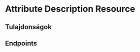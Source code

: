 # Attribute Description Resource

## Tulajdonságok

<ResourceProperties :resource="'attribute_description'" :lang="'hu'"/>

## Endpoints

[//]: <> (GET ENDPOINT)
<ResourceEndpoint :resource="'attribute_description'" :endpoint="'get'" :lang="'hu'">

<template v-slot:responseJSON>

<<< @/docs/fixtures/api/attribute_description/response/json/get_id.json

</template>

<template v-slot:responseXML>

<<< @/docs/fixtures/api/attribute_description/response/xml/get_id.xml

</template>

</ResourceEndpoint>

[//]: <> (GETCOLLECTION ENDPOINT)
<ResourceEndpoint :resource="'attribute_description'" :endpoint="'getCollection'" :lang="'hu'">

<template v-slot:responseJSON>

<<< @/docs/fixtures/api/attribute_description/response/json/get_page.json

</template>

<template v-slot:responseXML>

<<< @/docs/fixtures/api/attribute_description/response/xml/get_page.xml

</template>

</ResourceEndpoint>

[//]: <> (POST ENDPOINT)
<ResourceEndpoint :resource="'attribute_description'" :endpoint="'post'" :lang="'hu'">

<template v-slot:request>

<<< @/docs/fixtures/api/attribute_description/request/post.json

</template>

<template v-slot:responseJSON>

<<< @/docs/fixtures/api/attribute_description/response/json/get_id.json

</template>

<template v-slot:responseXML>

<<< @/docs/fixtures/api/attribute_description/response/xml/get_id.xml

</template>

</ResourceEndpoint>

[//]: <> (PUT ENDPOINT)
<ResourceEndpoint :resource="'attribute_description'" :endpoint="'put'" :lang="'hu'">

<template v-slot:request>

<<< @/docs/fixtures/api/attribute_description/request/put.json

</template>

<template v-slot:responseJSON>

<<< @/docs/fixtures/api/attribute_description/response/json/get_id.json

</template>

<template v-slot:responseXML>

<<< @/docs/fixtures/api/attribute_description/response/xml/get_id.xml

</template>

</ResourceEndpoint>

[//]: <> (DELETE ENDPOINT)
<ResourceEndpoint :resource="'attribute_description'" :endpoint="'delete'" :lang="'hu'"/>

